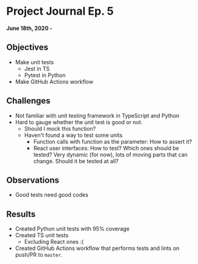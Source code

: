 # Project Journal Ep. 5
**June 18th, 2020 -**

## Objectives
- Make unit tests
  - Jest in TS
  - Pytest in Python
- Make GitHub Actions workflow

## Challenges
- Not familiar with unit testing framework in TypeScript and Python
- Hard to gauge whether the unit test is good or not.
  - Should I mock this function?
  - Haven't found a way to test some units
    - Function calls with function as the parameter: How to assert it?
    - React user interfaces: How to test? Which ones should be tested? Very dynamic (for now), lots of moving parts that can change. Should it be tested at all?

## Observations
- Good tests need good codes

## Results
- Created Python unit tests with 95% coverage
- Created TS unit tests
  - Excluding React ones :(
- Created GitHub Actions workflow that performs tests and lints on push/PR to `master`.